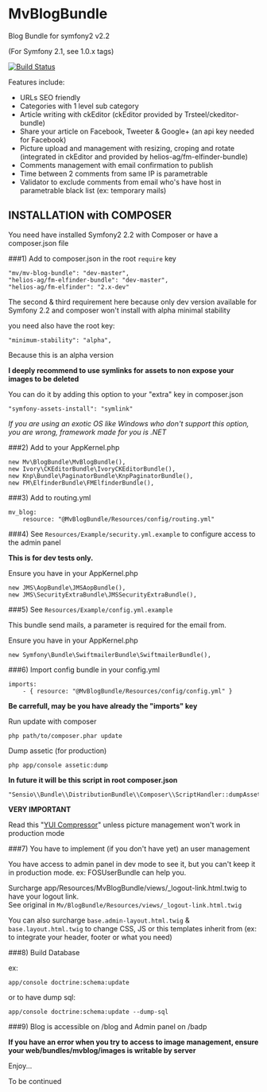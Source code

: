 MvBlogBundle
============

Blog Bundle for symfony2 v2.2

(For Symfony 2.1, see 1.0.x tags)

[![Build Status](https://secure.travis-ci.org/phpmike/MvBlogBundle.png)](http://travis-ci.org/phpmike/MvBlogBundle)

Features include:

- URLs SEO friendly
- Categories with 1 level sub category
- Article writing with ckEditor (ckEditor provided by Trsteel/ckeditor-bundle)
- Share your article on Facebook, Tweeter & Google+ (an api key needed for Facebook)
- Picture upload and management with resizing, croping and rotate (integrated in ckEditor and provided by helios-ag/fm-elfinder-bundle)
- Comments management with email confirmation to publish
- Time between 2 comments from same IP is parametrable
- Validator to exclude comments from email who's have host in parametrable black list (ex: temporary mails)

INSTALLATION with COMPOSER
--------------------------

You need have installed Symfony2 2.2 with Composer or have a composer.json file

###1)  Add to composer.json in the root `require` key  

    "mv/mv-blog-bundle": "dev-master",
    "helios-ag/fm-elfinder-bundle": "dev-master",
    "helios-ag/fm-elfinder": "2.x-dev"

The second & third requirement here because only dev version available for Symfony 2.2 and composer won't install with alpha minimal stability

you need also have the root key:

    "minimum-stability": "alpha",

Because this is an alpha version

**I deeply recommend to use symlinks for assets to non expose your images to be deleted**

You can do it by adding this option to your "extra" key in composer.json

    "symfony-assets-install": "symlink"

*If you are using an exotic OS like Windows who don't support this option, you are wrong, framework made for you is .NET*

###2)  Add to your AppKernel.php

    new Mv\BlogBundle\MvBlogBundle(),
    new Ivory\CKEditorBundle\IvoryCKEditorBundle(),
    new Knp\Bundle\PaginatorBundle\KnpPaginatorBundle(),
    new FM\ElfinderBundle\FMElfinderBundle(),

###3)  Add to routing.yml
 
    mv_blog:
        resource: "@MvBlogBundle/Resources/config/routing.yml"

###4)  See `Resources/Example/security.yml.example` to configure access to the admin panel

**This is for dev tests only.**

Ensure you have in your AppKernel.php

    new JMS\AopBundle\JMSAopBundle(),
    new JMS\SecurityExtraBundle\JMSSecurityExtraBundle(),

###5)  See `Resources/Example/config.yml.example`

This bundle send mails, a parameter is required for the email from.

Ensure you have in your AppKernel.php

    new Symfony\Bundle\SwiftmailerBundle\SwiftmailerBundle(),

###6)  Import config bundle in your config.yml

    imports:
        - { resource: "@MvBlogBundle/Resources/config/config.yml" }

**Be carrefull, may be you have already the "imports" key**

Run update with composer

    php path/to/composer.phar update

Dump assetic (for production)
    
    php app/console assetic:dump

**In future it will be this script in root composer.json**

    "Sensio\\Bundle\\DistributionBundle\\Composer\\ScriptHandler::dumpAssetic"

**VERY IMPORTANT**

Read this "[YUI Compressor](http://symfony.com/doc/current/cookbook/assetic/yuicompressor.html)" unless picture management won't work in production mode

###7)  You have to implement (if you don't have yet) an user management

You have access to admin panel in dev mode to see it, but you can't keep it in production mode.
ex: FOSUserBundle can help you.

Surcharge app/Resources/MvBlogBundle/views/_logout-link.html.twig to have your logout link.  
See original in `Mv/BlogBundle/Resources/views/_logout-link.html.twig`

You can also surcharge `base.admin-layout.html.twig` & `base.layout.html.twig` to change CSS, JS or this templates inherit from (ex: to integrate your header, footer or what you need)

###8)  Build Database

ex:

    app/console doctrine:schema:update

or to have dump sql:

    app/console doctrine:schema:update --dump-sql

###9)  Blog is accessible on /blog and Admin panel on /badp

**If you have an error when you try to access to image management, ensure your web/bundles/mvblog/images is writable by server**

Enjoy...

To be continued